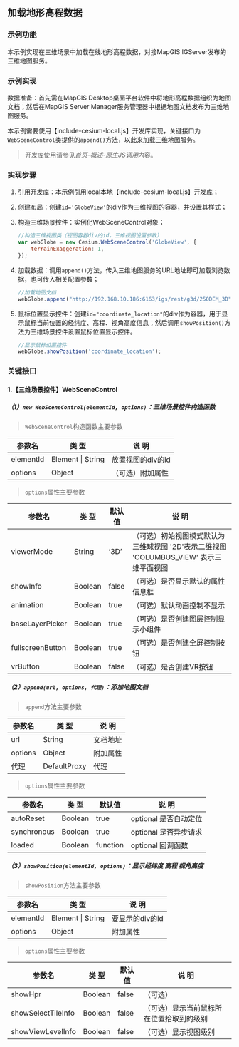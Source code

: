 ## 加载地形高程数据

### 示例功能

本示例实现在三维场景中加载在线地形高程数据，对接MapGIS IGServer发布的三维地图服务。

### 示例实现

数据准备：首先需在MapGIS Desktop桌面平台软件中将地形高程数据组织为地图文档；然后在MapGIS Server Manager服务管理器中根据地图文档发布为三维地图服务。

本示例需要使用【include-cesium-local.js】开发库实现，关键接口为`WebSceneControl`类提供的`append()`方法，以此来加载三维地图服务。

> 开发库使用请参见*首页-概述-原生JS调用*内容。

### 实现步骤

1. 引用开发库：本示例引用local本地【include-cesium-local.js】开发库；

2. 创建布局：创建`id='GlobeView'`的div作为三维视图的容器，并设置其样式；

3. 构造三维场景控件：实例化WebSceneControl对象；

    ``` javascript
    //构造三维视图类（视图容器div的id，三维视图设置参数）
    var webGlobe = new Cesium.WebSceneControl('GlobeView', {
        terrainExaggeration: 1,
    });
    ```

4. 加载数据：调用`append()`方法，传入三维地图服务的URL地址即可加载浏览数据，也可传入相关配置参数；

    ``` javascript
    //加载地图文档
    webGlobe.append("http://192.168.10.186:6163/igs/rest/g3d/250DEM_3D",{});
    ```

5. 鼠标位置显示控件：创建`id="coordinate_location"`的div作为容器，用于显示鼠标当前位置的经纬度、高程、视角高度信息；然后调用`showPosition()`方法为三维场景控件设置鼠标位置显示控件。

    ``` javascript
    //显示鼠标位置控件
    webGlobe.showPosition('coordinate_location');
    ```

### 关键接口

#### 1.【三维场景控件】WebSceneControl

##### （1）`new WebSceneControl(elementId, options)`：三维场景控件构造函数

> `WebSceneControl`构造函数主要参数

| 参数名    | 类 型             | 说 明             |
| --------- | ----------------- | ----------------- |
| elementId | Element \| String | 放置视图的div的id |
| options   | Object            | （可选）附加属性  |

> `options`属性主要参数

| 参数名           | 类 型   | 默认值 | 说 明                                                        |
| ---------------- | ------- | ------ | ------------------------------------------------------------ |
| viewerMode       | String  | ‘3D’   | （可选）初始视图模式默认为三维球视图 '2D'表示二维视图 'COLUMBUS_VIEW' 表示三维平面视图 |
| showInfo         | Boolean | false  | （可选）是否显示默认的属性信息框                             |
| animation        | Boolean | true   | （可选）默认动画控制不显示                                   |
| baseLayerPicker  | Boolean | true   | （可选）是否创建图层控制显示小组件                           |
| fullscreenButton | Boolean | true   | （可选）是否创建全屏控制按钮                                 |
| vrButton         | Boolean | false  | （可选）是否创建VR按钮                                       |

##### （2）`append(url, options, 代理)`：添加地图文档

> `append`方法主要参数

| 参数名  | 类 型        | 说 明    |
| ------- | ----------- | -------- |
| url     | String       | 文档地址 |
| options | Object       | 附加属性 |
| 代理    | DefaultProxy | 代理     |

> `options`属性主要参数

| 参数名      | 类 型   | 默认值   | 说 明                  |
| ----------- | ------- | -------- | -------------------- |
| autoReset   | Boolean | true     | optional 是否自动定位 |
| synchronous | Boolean | true     | optional 是否异步请求 |
| loaded      | Boolean | function | optional 回调函数     |

##### （3）`showPosition(elementId, options)`：显示经纬度 高程 视角高度

> `showPosition`方法主要参数

| 参数名    | 类 型             | 说 明           |
| --------- | ----------------- | --------------- |
| elementId | Element \| String | 要显示的div的id |
| options   | Object            | 附加属性        |

> `options`属性主要参数

| 参数名             | 类 型   | 默认值 | 说 明                                    |
| ------------------ | ------- | ------ | ---------------------------------------- |
| showHpr            | Boolean | false  | （可选）                                 |
| showSelectTileInfo | Boolean | false  | （可选）显示当前鼠标所在位置拾取到的级别 |
| showViewLevelInfo  | Boolean | false  | （可选）显示视图级别                     |
